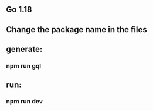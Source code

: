 


## Go 1.18

## Change the package name in the files

## generate:
### npm run gql

## run:
### npm run dev


